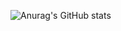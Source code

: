 ![Anurag's GitHub stats](https://github-readme-stats.vercel.app/api?username=savpunyapat&show_icons=true&theme=radical)
